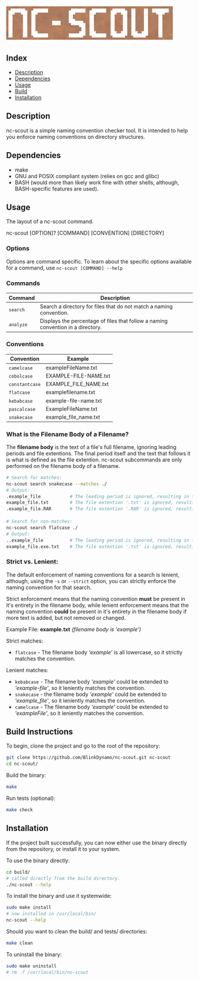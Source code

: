 # ![nc-scout](img/nc-scout.png)

## Index
* [Description](#description)
* [Dependencies](#dependencies)
* [Usage](#usage)
* [Build](#build-instructions)
* [Installation](#installation)

## Description
nc-scout is a simple naming convention checker tool. It is intended to help you enforce naming 
conventions on directory structures. 

## Dependencies
* make
* GNU and POSIX compliant system (relies on gcc and glibc)
* BASH (would more than likely work fine with other shells, although, BASH-specific features are used).

## Usage
The layout of a nc-scout command.

nc-scout [OPTION]? [COMMAND] [CONVENTION] [DIRECTORY]

### Options
Options are command specific. To learn about the specific options available for a command, use 
`nc-scout [COMMAND] --help`

### Commands
|Command        | Description                                                                      |
|---------------|----------------------------------------------------------------------------------|
| `search`      | Search a directory for files that do not match a naming convention.              |
| `analyze`     | Displays the percentage of files that follow a naming convention in a directory. |

### Conventions
| Convention    | Example                                                                          |
|---------------|----------------------------------------------------------------------------------|
| `camelcase`   | exampleFileName.txt                                                              |
| `cobolcase`   | EXAMPLE-FILE-NAME.txt                                                            |
| `constantcase`| EXAMPLE_FILE_NAME.txt                                                            |
| `flatcase`    | examplefilename.txt                                                              |
| `kebabcase`   | example-file-name.txt                                                            |
| `pascalcase`  | ExampleFileName.txt                                                              |
| `snakecase`   | example_file_name.txt                                                            |

### What is the Filename Body of a Filename?
The **filename body** is the text of a file's full filename, ignoring leading periods and file extentions.
The final period itself and the text that follows it is what is defined as the file extention. nc-scout 
subcommands are only performed on the filename body of a filename.

```bash
# Search for matches:
nc-scout search snakecase --matches ./
# Output:
.example_file           # The leading period is ignored, resulting in the filename body 'example_file', which is snakecase.
example_file.txt        # The file extention '.txt' is ignored, resulting in the filename body 'example_file', which is snakecase.
.example_file.RAR       # The file extention '.RAR' is ignored, resulting in the filename body 'example_file', which is snakecase.

# Search for non-matches: 
nc-scout search flatcase ./
# Output:
..example_file          # The leading period is ignored, resulting in the filename body '.example', which is not snakecase.
example_file.exe.txt    # The file extention '.txt' is ignored, resulting in the filename body 'example_file.exe', which is not snakecase.

```

### Strict vs. Lenient:
The default enforcement of naming conventions for a search is lenient, although, using
the `-s` or `--strict` option, you can strictly enforce the naming convention for that search.

Strict enforcement means that the naming convention **must** be present in it's entirety in the
filename body, while lenient enforcement means that the naming convention **could** be present 
in it's entirety in the filename body if more text is added, but not removed or changed.

Example File: **example.txt** <em>(filename body is 'example')</em>

Strict matches:
* `flatcase` - The filename body <em>'example'</em> is all lowercase, so it strictly matches the convention.

Lenient matches:
* `kebabcase` - The filename body <em>'example'</em> could be extended to <em>'example-file'</em>, so it leniently matches the convention.
* `snakecase` - the filename body <em>'example'</em> could be extended to <em>'example_file'</em>, so it leniently matches the convention.
* `camelcase` - The filename body <em>'example'</em> could be extended to <em>'exampleFile'</em>, so it leniently matches the convention.

## Build Instructions
To begin, clone the project and go to the root of the repository:
```bash
git clone https://github.com/BlinkDynamo/nc-scout.git nc-scout
cd nc-scout/
```

Build the binary:
```bash
make
``` 

Run tests (optional):
```bash
make check
```

## Installation
If the project built successfully, you can now either use the binary directly from the repository, or install it to your system.

To use the binary directly:
```bash
cd build/
# called directly from the build directory.
./nc-scout --help
```

To install the binary and use it systemwide:
```bash
sudo make install
# now installed in /usr/local/bin/
nc-scout --help
```

Should you want to clean the build/ and tests/ directories:
```bash
make clean
```

To uninstall the binary:
```bash
sudo make uninstall
# rm -f /usr/local/bin/nc-scout
```
